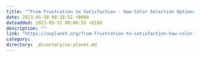 ```yaml
---
title: "“From Frustration to Satisfaction - How Color Selection Options Increased User Engagement for…"
date: 2023-05-30 08:38:52 +0000
dateadded: 2023-05-31 00:00:55 +0100
description: ""
link: "https://uxplanet.org/from-frustration-to-satisfaction-how-color-selection-options-increased-user-engagement-for-f69c34f6a273?source=rss----819cc2aaeee0---4"
category:
directory: _directory/ux-planet.md
---
```

